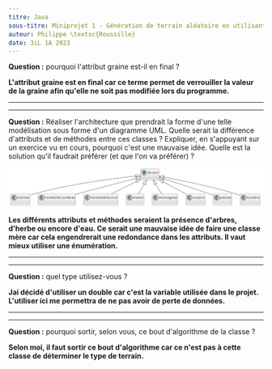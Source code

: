 ```yaml
---
titre: Java
sous-titre: Miniprojet 1 - Génération de terrain aléatoire en utilisant le bruit de Perlin
auteur: Philippe \textsc{Roussille}
date: 3iL 1A 2023
---
```


**Question :** pourquoi l'attribut graine est-il en final ?

**L'attribut graine est en final car ce terme permet de verrouiller la valeur de la graine afin qu'elle ne soit pas modifiée lors du programme.**
****
****
**Question :** Réaliser l'architecture que prendrait la forme d'une telle modélisation sous forme d'un diagramme UML. Quelle serait la différence d'attributs et de méthodes entre ces classes ? Expliquer, en s'appuyant sur un exercice vu en cours, pourquoi c'est une mauvaise idée. Quelle est la solution qu'il faudrait préférer (et que l'on va préférer) ?

![classe abstraite terrain.png](classe%20abstraite%20terrain.png)

**Les différents attributs et méthodes seraient la présence d'arbres, d'herbe ou encore d'eau. Ce serait une mauvaise idée de faire une classe mère car cela engendrerait une redondance dans les attributs. Il vaut mieux utiliser une énumération.**

****
****
**Question :** quel type utilisez-vous ?

**Jai décidé d'utiliser un double car c'est la variable utilisée dans le projet. L'utiliser ici me permettra de ne pas avoir de perte de données.**
****
****
**Question :** pourquoi sortir, selon vous, ce bout d'algorithme de la classe ?

**Selon moi, il faut sortir ce bout d'algorithme car ce n'est pas à cette classe de déterminer le type de terrain.**